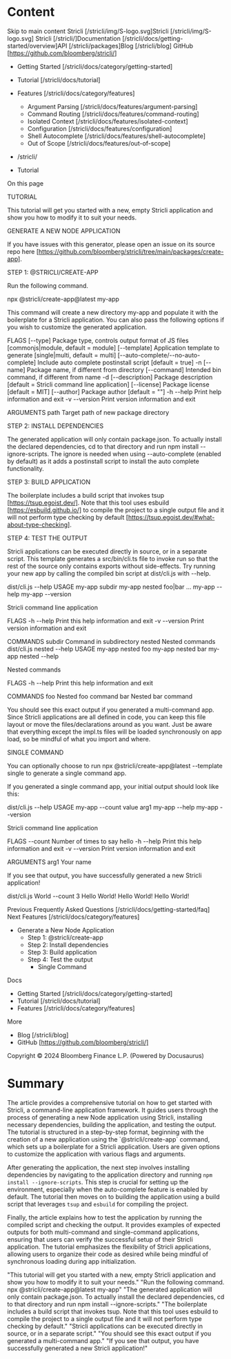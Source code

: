 # Content

Skip to main content
Stricli [/stricli/img/S-logo.svg]Stricli [/stricli/img/S-logo.svg]
Stricli [/stricli/]Documentation [/stricli/docs/getting-started/overview]API
[/stricli/packages]Blog [/stricli/blog]
GitHub [https://github.com/bloomberg/stricli/]



 * Getting Started [/stricli/docs/category/getting-started]
 * Tutorial [/stricli/docs/tutorial]
 * Features [/stricli/docs/category/features]
   * Argument Parsing [/stricli/docs/features/argument-parsing]
   * Command Routing [/stricli/docs/features/command-routing]
   * Isolated Context [/stricli/docs/features/isolated-context]
   * Configuration [/stricli/docs/features/configuration]
   * Shell Autocomplete [/stricli/docs/features/shell-autocomplete]
   * Out of Scope [/stricli/docs/features/out-of-scope]

 * /stricli/
 * Tutorial

On this page


TUTORIAL

This tutorial will get you started with a new, empty Stricli application and
show you how to modify it to suit your needs.


GENERATE A NEW NODE APPLICATION

If you have issues with this generator, please open an issue on its source repo
here [https://github.com/bloomberg/stricli/tree/main/packages/create-app].


STEP 1: @STRICLI/CREATE-APP

Run the following command.

npx @stricli/create-app@latest my-app




This command will create a new directory my-app and populate it with the
boilerplate for a Stricli application. You can also pass the following options
if you wish to customize the generated application.

FLAGS
     [--type]                              Package type, controls output format of JS files [commonjs|module, default = module]
     [--template]                          Application template to generate                 [single|multi, default = multi]
     [--auto-complete/--no-auto-complete]  Include auto complete postinstall script         [default = true]
  -n [--name]                              Package name, if different from directory
     [--command]                           Intended bin command, if different from name
  -d [--description]                       Package description                              [default = Stricli command line application]
     [--license]                           Package license                                  [default = MIT]
     [--author]                            Package author                                   [default = ""]
  -h  --help                               Print help information and exit
  -v  --version                            Print version information and exit

ARGUMENTS
  path  Target path of new package directory





STEP 2: INSTALL DEPENDENCIES

The generated application will only contain package.json. To actually install
the declared dependencies, cd to that directory and run npm install
--ignore-scripts. The ignore is needed when using --auto-complete (enabled by
default) as it adds a postinstall script to install the auto complete
functionality.


STEP 3: BUILD APPLICATION

The boilerplate includes a build script that invokes tsup
[https://tsup.egoist.dev/]. Note that this tool uses esbuild
[https://esbuild.github.io/] to compile the project to a single output file and
it will not perform type checking by default
[https://tsup.egoist.dev/#what-about-type-checking].


STEP 4: TEST THE OUTPUT

Stricli applications can be executed directly in source, or in a separate
script. This template generates a src/bin/cli.ts file to invoke run so that the
rest of the source only contains exports without side-effects. Try running your
new app by calling the compiled bin script at dist/cli.js with --help.

dist/cli.js --help
USAGE
  my-app subdir
  my-app nested foo|bar ...
  my-app --help
  my-app --version

Stricli command line application

FLAGS
  -h --help     Print this help information and exit
  -v --version  Print version information and exit

COMMANDS
  subdir  Command in subdirectory
  nested  Nested commands
dist/cli.js nested --help
USAGE
  my-app nested foo
  my-app nested bar
  my-app nested --help

Nested commands

FLAGS
  -h --help  Print this help information and exit

COMMANDS
  foo  Nested foo command
  bar  Nested bar command




You should see this exact output if you generated a multi-command app. Since
Stricli applications are all defined in code, you can keep this file layout or
move the files/declarations around as you want. Just be aware that everything
except the impl.ts files will be loaded synchronously on app load, so be mindful
of what you import and where.

SINGLE COMMAND

You can optionally choose to run npx @stricli/create-app@latest --template
single to generate a single command app.

If you generated a single command app, your initial output should look like
this:

dist/cli.js --help
USAGE
  my-app --count value arg1
  my-app --help
  my-app --version

Stricli command line application

FLAGS
     --count    Number of times to say hello
  -h --help     Print this help information and exit
  -v --version  Print version information and exit

ARGUMENTS
  arg1  Your name




If you see that output, you have successfully generated a new Stricli
application!

dist/cli.js World --count 3
Hello World!
Hello World!
Hello World!



Previous
Frequently Asked Questions
[/stricli/docs/getting-started/faq]
Next
Features
[/stricli/docs/category/features]
 * Generate a New Node Application
   * Step 1: @stricli/create-app
   * Step 2: Install dependencies
   * Step 3: Build application
   * Step 4: Test the output
     * Single Command

Docs
 * Getting Started [/stricli/docs/category/getting-started]
 * Tutorial [/stricli/docs/tutorial]
 * Features [/stricli/docs/category/features]

More
 * Blog [/stricli/blog]
 * GitHub [https://github.com/bloomberg/stricli/]

Copyright © 2024 Bloomberg Finance L.P. (Powered by Docusaurus)

# Summary

<summary>
The article provides a comprehensive tutorial on how to get started with Stricli, a command-line application framework. It guides users through the process of generating a new Node application using Stricli, installing necessary dependencies, building the application, and testing the output. The tutorial is structured in a step-by-step format, beginning with the creation of a new application using the `@stricli/create-app` command, which sets up a boilerplate for a Stricli application. Users are given options to customize the application with various flags and arguments.

After generating the application, the next step involves installing dependencies by navigating to the application directory and running `npm install --ignore-scripts`. This step is crucial for setting up the environment, especially when the auto-complete feature is enabled by default. The tutorial then moves on to building the application using a build script that leverages `tsup` and `esbuild` for compiling the project.

Finally, the article explains how to test the application by running the compiled script and checking the output. It provides examples of expected outputs for both multi-command and single-command applications, ensuring that users can verify the successful setup of their Stricli application. The tutorial emphasizes the flexibility of Stricli applications, allowing users to organize their code as desired while being mindful of synchronous loading during app initialization.
</summary>

<quote>"This tutorial will get you started with a new, empty Stricli application and show you how to modify it to suit your needs."</quote>
<quote>"Run the following command. npx @stricli/create-app@latest my-app"</quote>
<quote>"The generated application will only contain package.json. To actually install the declared dependencies, cd to that directory and run npm install --ignore-scripts."</quote>
<quote>"The boilerplate includes a build script that invokes tsup. Note that this tool uses esbuild to compile the project to a single output file and it will not perform type checking by default."</quote>
<quote>"Stricli applications can be executed directly in source, or in a separate script."</quote>
<quote>"You should see this exact output if you generated a multi-command app."</quote>
<quote>"If you see that output, you have successfully generated a new Stricli application!"</quote>